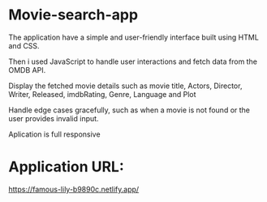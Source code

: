 # Movie-search-app

The application have a simple and user-friendly  interface built using HTML and CSS.

Then i used JavaScript to handle user interactions and fetch data from the OMDB API.

Display the fetched  movie details such as movie title, Actors, Director, Writer, Released, imdbRating, Genre, Language and Plot

Handle edge cases gracefully, such as when a movie is not found or the user provides invalid input.

Aplication is full responsive

# Application URL:
https://famous-lily-b9890c.netlify.app/
